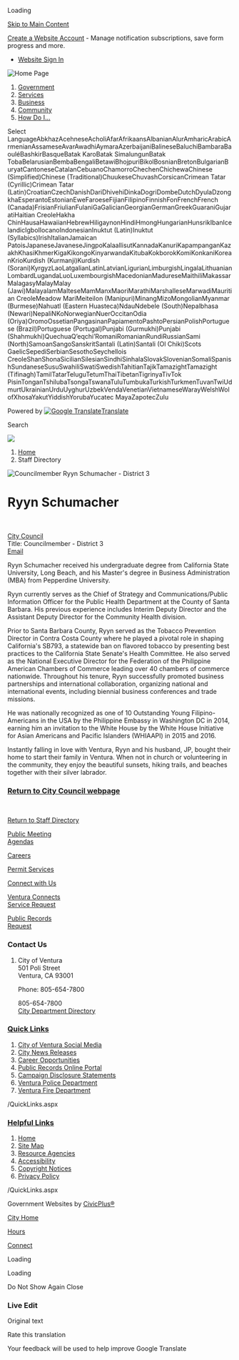 Loading

[Skip to Main Content](https://www.cityofventura.ca.gov/Directory.aspx?EID=515%2F)

[Create a Website Account](https://www.cityofventura.ca.gov/MyAccount/ProfileCreate) - Manage notification subscriptions, save form progress and more.   

- [Website Sign In](https://www.cityofventura.ca.gov/MyAccount)

![Home Page](https://www.cityofventura.ca.gov/ImageRepository/Document?documentID=34693)

1. [Government](https://www.cityofventura.ca.gov/27/Government)
2. [Services](https://www.cityofventura.ca.gov/101/Services)
3. [Business](https://www.cityofventura.ca.gov/35/Business)
4. [Community](https://www.cityofventura.ca.gov/31/Community)
5. [How Do I...](https://www.cityofventura.ca.gov/9/How-Do-I)

Select LanguageAbkhazAcehneseAcholiAfarAfrikaansAlbanianAlurAmharicArabicArmenianAssameseAvarAwadhiAymaraAzerbaijaniBalineseBaluchiBambaraBaouléBashkirBasqueBatak KaroBatak SimalungunBatak TobaBelarusianBembaBengaliBetawiBhojpuriBikolBosnianBretonBulgarianBuryatCantoneseCatalanCebuanoChamorroChechenChichewaChinese (Simplified)Chinese (Traditional)ChuukeseChuvashCorsicanCrimean Tatar (Cyrillic)Crimean Tatar (Latin)CroatianCzechDanishDariDhivehiDinkaDogriDombeDutchDyulaDzongkhaEsperantoEstonianEweFaroeseFijianFilipinoFinnishFonFrenchFrench (Canada)FrisianFriulianFulaniGaGalicianGeorgianGermanGreekGuaraniGujaratiHaitian CreoleHakha ChinHausaHawaiianHebrewHiligaynonHindiHmongHungarianHunsrikIbanIcelandicIgboIlocanoIndonesianInuktut (Latin)Inuktut (Syllabics)IrishItalianJamaican PatoisJapaneseJavaneseJingpoKalaallisutKannadaKanuriKapampanganKazakhKhasiKhmerKigaKikongoKinyarwandaKitubaKokborokKomiKonkaniKoreanKrioKurdish (Kurmanji)Kurdish (Sorani)KyrgyzLaoLatgalianLatinLatvianLigurianLimburgishLingalaLithuanianLombardLugandaLuoLuxembourgishMacedonianMadureseMaithiliMakassarMalagasyMalayMalay (Jawi)MalayalamMalteseMamManxMaoriMarathiMarshalleseMarwadiMauritian CreoleMeadow MariMeiteilon (Manipuri)MinangMizoMongolianMyanmar (Burmese)Nahuatl (Eastern Huasteca)NdauNdebele (South)Nepalbhasa (Newari)NepaliNKoNorwegianNuerOccitanOdia (Oriya)OromoOssetianPangasinanPapiamentoPashtoPersianPolishPortuguese (Brazil)Portuguese (Portugal)Punjabi (Gurmukhi)Punjabi (Shahmukhi)QuechuaQʼeqchiʼRomaniRomanianRundiRussianSami (North)SamoanSangoSanskritSantali (Latin)Santali (Ol Chiki)Scots GaelicSepediSerbianSesothoSeychellois CreoleShanShonaSicilianSilesianSindhiSinhalaSlovakSlovenianSomaliSpanishSundaneseSusuSwahiliSwatiSwedishTahitianTajikTamazightTamazight (Tifinagh)TamilTatarTeluguTetumThaiTibetanTigrinyaTivTok PisinTonganTshilubaTsongaTswanaTuluTumbukaTurkishTurkmenTuvanTwiUdmurtUkrainianUrduUyghurUzbekVendaVenetianVietnameseWarayWelshWolofXhosaYakutYiddishYorubaYucatec MayaZapotecZulu

Powered by [![Google Translate](https://www.gstatic.com/images/branding/googlelogo/1x/googlelogo_color_42x16dp.png)Translate](https://translate.google.com)

Search

![](https://www.cityofventura.ca.gov/ImageRepository/Document?documentID=34692)

1. [Home](https://www.cityofventura.ca.gov)
2. Staff Directory

![Councilmember Ryyn Schumacher - District 3](https://www.cityofventura.ca.gov/ImageRepository/Document?documentID=42975 "Councilmember Ryyn Schumacher - District 3")

# Ryyn Schumacher

 

[City Council](https://www.cityofventura.ca.gov/Directory.aspx?DID=74)  
Title: Councilmember - District 3  
[Email](mailto:rschumacher@cityofventura.ca.gov)

Ryyn Schumacher received his undergraduate degree from California State University, Long Beach, and his Master's degree in Business Administration (MBA) from Pepperdine University. 

Ryyn currently serves as the Chief of Strategy and Communications/Public Information Officer for the Public Health Department at the County of Santa Barbara. His previous experience includes Interim Deputy Director and the Assistant Deputy Director for the Community Health division. 

Prior to Santa Barbara County, Ryyn served as the Tobacco Prevention Director in Contra Costa County where he played a pivotal role in shaping California's SB793, a statewide ban on flavored tobacco by presenting best practices to the California State Senate's Health Committee. He also served as the National Executive Director for the Federation of the Philippine American Chambers of Commerce leading over 40 chambers of commerce nationwide. Throughout his tenure, Ryyn successfully promoted business partnerships and international collaboration, organizing national and international events, including biennial business conferences and trade missions.

He was nationally recognized as one of 10 Outstanding Young Filipino-Americans in the USA by the Philippine Embassy in Washington DC in 2014, earning him an invitation to the White House by the White House Initiative for Asian Americans and Pacific Islanders (WHIAAPI) in 2015 and 2016. 

Instantly falling in love with Ventura, Ryyn and his husband, JP, bought their home to start their family in Ventura. When not in church or volunteering in the community, they enjoy the beautiful sunsets, hiking trails, and beaches together with their silver labrador.

### [Return to City Council webpage](https://www.cityofventura.ca.gov/712/City-Council)

 

[Return to Staff Directory](https://www.cityofventura.ca.gov/Directory.aspx)

[Public Meeting  
Agendas](https://www.cityofventura.ca.gov/agendacenter)

[Careers](https://www.cityofventura.ca.gov/Careers)

[Permit Services](https://www.cityofventura.ca.gov/1968/Permit-Services)

[Connect with Us](https://www.cityofventura.ca.gov/2365/Communications-Office)

[Ventura Connects  
Service Request](https://clients.comcate.com/newrequest.php?id=45)

[Public Records  
Request](https://cityofventura-ca.nextrequest.com)

### Contact Us

1. City of Ventura  
   501 Poli Street  
   Ventura, CA 93001
   
   Phone: 805-654-7800
   
   805-654-7800  
   [City Department Directory](https://www.cityofventura.ca.gov/directory.aspx)

### [Quick Links](https://www.cityofventura.ca.gov/QuickLinks.aspx?CID=22)

1. [City of Ventura Social Media](https://www.cityofventura.ca.gov/2129/Social-Media)
2. [City News Releases](https://www.cityofventura.ca.gov/Archive.aspx?AMID=55&Type=&ADID=)
3. [Career Opportunities](https://www.governmentjobs.com/careers/cityofventura)
4. [Public Records Online Portal](https://www.cityofventura.ca.gov/1428/Records)
5. [Campaign Disclosure Statements](https://www.cityofventura.ca.gov/288/Campaign-Disclosure-Statements)
6. [Ventura Police Department](https://www.cityofventura.ca.gov/816/Police-Department)
7. [Ventura Fire Department](https://www.cityofventura.ca.gov/177/Fire-Department)

/QuickLinks.aspx

### [Helpful Links](https://www.cityofventura.ca.gov/QuickLinks.aspx?CID=23)

1. [Home](https://www.cityofventura.ca.gov)
2. [Site Map](https://www.cityofventura.ca.gov/sitemap)
3. [Resource Agencies](https://www.cityofventura.ca.gov/businessdirectoryii.aspx)
4. [Accessibility](https://www.cityofventura.ca.gov/Accessibility)
5. [Copyright Notices](https://www.cityofventura.ca.gov/site/copyright)
6. [Privacy Policy](https://www.cityofventura.ca.gov/124)

/QuickLinks.aspx

Government Websites by [CivicPlus®](https://connect.civicplus.com/referral)

[City Home](https://www.cityofventura.ca.gov)

[Hours](https://www.cityofventura.ca.gov/1987/City-Hall-Hours)

[Connect](https://www.cityofventura.ca.gov/1013/Email-Newsletters)

Loading

Loading

Do Not Show Again Close

### Live Edit

Original text

Rate this translation

Your feedback will be used to help improve Google Translate